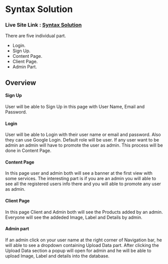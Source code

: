
# Syntax Solution
### Live Site Link : [Syntax Solution](https://syntax-solution-26bed.web.app/)

There are five individual part.
* Login.
* Sign Up.
* Content Page.
* Client Page.
* Admin Part.



## Overview

#### Sign Up

User will be able to Sign Up in this page with User Name, Email and Password.

#### Login

User will be able to Login with their user name or email and password. Also they can use Google Login. Default role will be user. If any user want to be admin an admin will have to promote the user as admin. This process will be done in Content Page.

#### Content Page

In this page user and admin both will see a banner at the first view with some services. The interesting part is if you are an admin you will able to see all the registered users info there and you will able to promote any user as admin.

#### Client Page

In this page Client and Admin both will see the Products added by an admin. Everyone will see the addeded Image, Label and Details by admin.

#### Admin part

If an admin click on your user name at the right corner of Navigation bar, he will able to see a dropdown containing Upload Data part. After clicking the Upload Data section a popup will open for admin and he will be able to upload Image, Label and details into the database.
